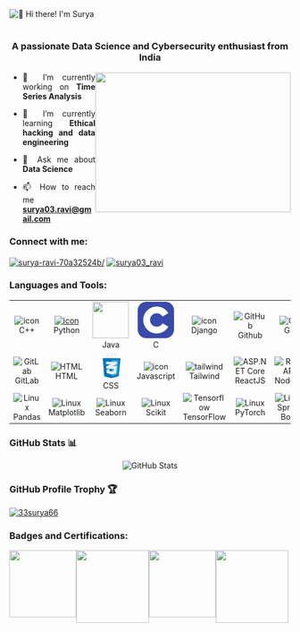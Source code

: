 <img src="https://github.com/33Surya66/33Surya66/blob/main/intro_Surya.gif" alt="👋 Hi there! I'm Surya" title="👋 Hi there! I'm Surya" height="250" width="1050"/>
<h1 align="center"></h1>
<h3 align="center">A passionate Data Science and Cybersecurity enthusiast from India</h3>
<div align="justify">
<!-- <p align="left"> <img src="https://komarev.com/ghpvc/?username=33surya66&label=Profile%20views&color=0e75b6&style=flat" alt="33surya66" /> </p> -->


<p><img src="https://cdn.dribbble.com/users/461802/screenshots/4753031/designergif.gif" align=right height="250" width="350">

- 🔭 I’m currently working on **Time Series Analysis**

- 🌱 I’m currently learning **Ethical hacking and data engineering**

- 💬 Ask me about **Data Science**

- 📫 How to reach me **surya03.ravi@gmail.com**

<h3 align="left">Connect with me:</h3>
</p>
<p align="left">
<a href="https://linkedin.com/in/surya-ravi-70a32524b/" target="blank"><img align="center" src="https://raw.githubusercontent.com/rahuldkjain/github-profile-readme-generator/master/src/images/icons/Social/linked-in-alt.svg" alt="surya-ravi-70a32524b/" height="30" width="40" /></a>
<a href="https://www.hackerrank.com/surya03_ravi" target="blank"><img align="center" src="https://raw.githubusercontent.com/rahuldkjain/github-profile-readme-generator/master/src/images/icons/Social/hackerrank.svg" alt="surya03_ravi" height="30" width="40" /></a>
</p>

<h3 align="left">Languages and Tools:</h3>
<!-- <p align="left"> <a href="https://www.arduino.cc/" target="_blank" rel="noreferrer"> <img src="https://cdn.worldvectorlogo.com/logos/arduino-1.svg" alt="arduino" width="40" height="40"/> </a> <a href="https://www.cprogramming.com/" target="_blank" rel="noreferrer"> <img src="https://raw.githubusercontent.com/devicons/devicon/master/icons/c/c-original.svg" alt="c" width="40" height="40"/> </a> <a href="https://www.w3schools.com/cpp/" target="_blank" rel="noreferrer"> <img src="https://raw.githubusercontent.com/devicons/devicon/master/icons/cplusplus/cplusplus-original.svg" alt="cplusplus" width="40" height="40"/> </a> <a href="https://www.w3schools.com/css/" target="_blank" rel="noreferrer"> <img src="https://raw.githubusercontent.com/devicons/devicon/master/icons/css3/css3-original-wordmark.svg" alt="css3" width="40" height="40"/> </a> <a href="https://dart.dev" target="_blank" rel="noreferrer"> <img src="https://www.vectorlogo.zone/logos/dartlang/dartlang-icon.svg" alt="dart" width="40" height="40"/> </a> <a href="https://www.djangoproject.com/" target="_blank" rel="noreferrer"> <img src="https://cdn.worldvectorlogo.com/logos/django.svg" alt="django" width="40" height="40"/> </a> <a href="https://www.figma.com/" target="_blank" rel="noreferrer"> <img src="https://www.vectorlogo.zone/logos/figma/figma-icon.svg" alt="figma" width="40" height="40"/> </a> <a href="https://flutter.dev" target="_blank" rel="noreferrer"> <img src="https://www.vectorlogo.zone/logos/flutterio/flutterio-icon.svg" alt="flutter" width="40" height="40"/> </a> <a href="https://git-scm.com/" target="_blank" rel="noreferrer"> <img src="https://www.vectorlogo.zone/logos/git-scm/git-scm-icon.svg" alt="git" width="40" height="40"/> </a> <a href="https://www.w3.org/html/" target="_blank" rel="noreferrer"> <img src="https://raw.githubusercontent.com/devicons/devicon/master/icons/html5/html5-original-wordmark.svg" alt="html5" width="40" height="40"/> </a> <a href="https://www.java.com" target="_blank" rel="noreferrer"> <img src="https://raw.githubusercontent.com/devicons/devicon/master/icons/java/java-original.svg" alt="java" width="40" height="40"/> </a> <a href="https://developer.mozilla.org/en-US/docs/Web/JavaScript" target="_blank" rel="noreferrer"> <img src="https://raw.githubusercontent.com/devicons/devicon/master/icons/javascript/javascript-original.svg" alt="javascript" width="40" height="40"/> </a> <a href="https://www.linux.org/" target="_blank" rel="noreferrer"> <img src="https://raw.githubusercontent.com/devicons/devicon/master/icons/linux/linux-original.svg" alt="linux" width="40" height="40"/> </a> <a href="https://www.mathworks.com/" target="_blank" rel="noreferrer"> <img src="https://upload.wikimedia.org/wikipedia/commons/2/21/Matlab_Logo.png" alt="matlab" width="40" height="40"/> </a> <a href="https://www.mongodb.com/" target="_blank" rel="noreferrer"> <img src="https://raw.githubusercontent.com/devicons/devicon/master/icons/mongodb/mongodb-original-wordmark.svg" alt="mongodb" width="40" height="40"/> </a> <a href="https://www.mysql.com/" target="_blank" rel="noreferrer"> <img src="https://raw.githubusercontent.com/devicons/devicon/master/icons/mysql/mysql-original-wordmark.svg" alt="mysql" width="40" height="40"/> </a> <a href="https://nodejs.org" target="_blank" rel="noreferrer"> <img src="https://raw.githubusercontent.com/devicons/devicon/master/icons/nodejs/nodejs-original-wordmark.svg" alt="nodejs" width="40" height="40"/> </a> <a href="https://opencv.org/" target="_blank" rel="noreferrer"> <img src="https://www.vectorlogo.zone/logos/opencv/opencv-icon.svg" alt="opencv" width="40" height="40"/> </a> <a href="https://pandas.pydata.org/" target="_blank" rel="noreferrer"> <img src="https://raw.githubusercontent.com/devicons/devicon/2ae2a900d2f041da66e950e4d48052658d850630/icons/pandas/pandas-original.svg" alt="pandas" width="40" height="40"/> </a> <a href="https://www.postgresql.org" target="_blank" rel="noreferrer"> <img src="https://raw.githubusercontent.com/devicons/devicon/master/icons/postgresql/postgresql-original-wordmark.svg" alt="postgresql" width="40" height="40"/> </a> <a href="https://www.python.org" target="_blank" rel="noreferrer"> <img src="https://raw.githubusercontent.com/devicons/devicon/master/icons/python/python-original.svg" alt="python" width="40" height="40"/> </a> <a href="https://pytorch.org/" target="_blank" rel="noreferrer"> <img src="https://www.vectorlogo.zone/logos/pytorch/pytorch-icon.svg" alt="pytorch" width="40" height="40"/> </a> <a href="https://reactjs.org/" target="_blank" rel="noreferrer"> <img src="https://raw.githubusercontent.com/devicons/devicon/master/icons/react/react-original-wordmark.svg" alt="react" width="40" height="40"/> </a> <a href="https://scikit-learn.org/" target="_blank" rel="noreferrer"> <img src="https://upload.wikimedia.org/wikipedia/commons/0/05/Scikit_learn_logo_small.svg" alt="scikit_learn" width="40" height="40"/> </a> <a href="https://seaborn.pydata.org/" target="_blank" rel="noreferrer"> <img src="https://seaborn.pydata.org/_images/logo-mark-lightbg.svg" alt="seaborn" width="40" height="40"/> </a> <a href="https://www.tensorflow.org" target="_blank" rel="noreferrer"> <img src="https://www.vectorlogo.zone/logos/tensorflow/tensorflow-icon.svg" alt="tensorflow" width="40" height="40"/> </a> </p>
 -->
 <table align="center" border="0">
  <tr border="0">
    <td align="center" width="96">
        <img src="https://techstack-generator.vercel.app/cpp-icon.svg" alt="icon" width="65" height="65" />
      <br>C++
    </td>
    <td align="center" width="96">
      <a href="#macropower-tech">
        <img src="https://techstack-generator.vercel.app/python-icon.svg" alt="icon" width="65" height="65" />
      </a>
      <br>Python
    </td>
    <td align="center" width="96">
        <img src="https://techstack-generator.vercel.app/java-icon.svg" width="65" height="65" />
      <br>Java
    </td>
    <td align="center" width="96">
        <img src="https://github.com/tandpfun/skill-icons/blob/main/icons/C.svg" alt="icon" width="65" height="65" />
      <br>C
    </td>
       <td align="center" width="96">
        <img src="https://techstack-generator.vercel.app/django-icon.svg" alt="icon" width="65" height="65" />
      <br>Django
    </td>
       <td align="center" width="96">
        <img src="https://assets-v2.lottiefiles.com/a/f62481a4-1172-11ee-aa7c-232f008dfb14/Sl4fTVnhQL.gif" width="55" height="55" alt="GitHub" />
      <br>Github
    </td>
      <td align="center" width="96">
        <img src="https://skillicons.dev/icons?i=git" width="48" height="48" alt="Git" />
      <br>Git
    </td> 
          <td align="center" width="96">
        <img src="https://techstack-generator.vercel.app/docker-icon.svg" width="65" height="65" alt="Rest API" />
      <br>Docker
    </td>
    <td align="center" width="96">
        <img src="https://techstack-generator.vercel.app/kubernetes-icon.svg" alt="icon" width="50" height="50" />
      <br>Kubernetes
    </td>
      <td align="center" width="96">
        <img src="https://wiki.arduinodiscord.cc/logo/arduino_logo.gif" width="48" height="48" alt="dart" />
      <br>Arduino
    </td>
  </tr>
  <tr>
    <td align="center"  width="96">
        <img src="https://media4.giphy.com/media/jtRP4S3wdK2cGPoQDZ/giphy.gif" alt="GitLab" />
      <br>GitLab
    </td>
    <td align="center"  width="96">
        <img src="https://user-images.githubusercontent.com/74038190/238200426-29fd6286-4e7b-4d6c-818f-c4765d5e39a9.gif" width="48" height="48" alt="HTML" />
      <br>HTML
    </td>
    <td align="center" width="96">
        <img src="https://raw.githubusercontent.com/beingabeer/beingabeer/master/logo/css.gif" width="48" height="48" alt="css" />
      <br>CSS
    </td>
    <td align="center" width="96">
        <img src="https://techstack-generator.vercel.app/js-icon.svg" alt="icon" width="65" height="65" />
      <br>Javascript
    </td>
    <td align="center" width="96">
        <img src="https://skillicons.dev/icons?i=tailwind" width="48" height="48" alt="tailwind" />
      <br>Tailwind
    </td>
      <td align="center" width="96">
        <img src="https://media2.giphy.com/media/eNAsjO55tPbgaor7ma/source.gif" width="48" height="48" alt="ASP.NET Core" />
      <br>ReactJS
    </td>
    <td align="center" width="96">
        <img src="https://media.giphy.com/media/kdFc8fubgS31b8DsVu/giphy.gif" width="65" height="65" alt="Rest API" />
      <br>NodeJS
    </td>
        <td align="center" width="96">
        <img src="https://techstack-generator.vercel.app/mysql-icon.svg" width="48" height="48" alt="jquery" />
      <br>MySQL
    </td>
        <td align="center" width="96">
        <img src="https://raw.githubusercontent.com/arshul/arshul/master/assets/postgresql.gif" width="65" height="65" alt="jquery" />
      <br>PostgreSQL
    </td>
        <td align="center" width="96">
        <img src="https://img.icons8.com/?size=80&id=8rKdRqZFLurS&format=png" width="48" height="48" alt="dart" />
      <br>MongoDB
    </td>    
  </tr>
   <tr>
        <td align="center" width="96">
        <img src="https://icon.icepanel.io/Technology/png-shadow-512/Pandas.png" width="48" height="48" alt="Linux" />
      <br>Pandas
    </td>
       <td align="center" width="96">
        <img src="https://icon.icepanel.io/Technology/svg/Matplotlib.svg" width="48" height="48" alt="Linux" />
      <br>Matplotlib
    </td>
       <td align="center" width="96">
        <img src="https://vectorseek.com/wp-content/uploads/2023/12/seaborn-Logo-Vector.svg-.png" width="48" height="48" alt="Linux" />
      <br>Seaborn
    </td>
       <td align="center" width="96">
        <img src="https://icon.icepanel.io/Technology/svg/scikit-learn.svg" width="48" height="48" alt="Linux" />
      <br>Scikit
    </td>
       <td align="center" width="96">
        <img src="https://www.teahub.io/photos/full/148-1482535_tensorflow-logo.jpg" width="48" height="48" alt="Tensorflow" />
      <br>TensorFlow
           <td align="center" width="96">
        <img src="https://tse1.mm.bing.net/th?id=OIP.hrfmdV7LDps2FtCfq_iaogAAAA&pid=Api&P=0&h=180" width="48" height="48" alt="Linux" />
      <br>PyTorch
    </td>
    </td>
       <td align="center" width="96">
        <img src="https://dominickm.com/wp-content/uploads/2016/06/spring-boot-logo_full.png" width="48" height="48" alt="Linux" />
      <br>Spring Boot
    </td>
    </td>
        <td align="center" width="96">
        <img src="https://skillicons.dev/icons?i=postman" width="48" height="48" alt="Postman" />
      <br>Postman
    </td>
            <td align="center" width="96">
        <img src="https://skillicons.dev/icons?i=linux" width="48" height="48" alt="Linux" />
      <br>Linux
    </td>
       <td align="center" width="96">
        <img src="https://img.icons8.com/?size=48&id=r5Y16PcDkoWI&format=png" width="48" height="48" alt="dart" />
      <br>Matlab
    </td>
  </tr>
 <tr>
 </tr>
</table>

<h3 align="left">GitHub Stats 📊</h3>
<p align="center">
  <img src="https://github-contributor-stats.vercel.app/api?username=33Surya66&show_icons=true&theme=radical" alt="GitHub Stats" />
</p>

<h3 align="left">GitHub Profile Trophy 🏆</h3>
<p align="left"> <a href="https://github.com/ryo-ma/github-profile-trophy"><img src="https://github-profile-trophy.vercel.app/?username=33surya66&theme=darkhub&title=-Reviews,-Issues" alt="33surya66" height="150" width="1050"/></a> </p>
<h3 align="left">Badges and Certifications:</h3>
<p>
    <a href="https://www.credly.com/badges/583c6ade-4fef-402d-8bae-4408c1c97a3b/public_url"> <img align="left" src="https://images.credly.com/size/340x340/images/d41de2b7-cbc2-47ec-bcf1-ebecbe83872f/GCC_badge_DA_1000x1000.png" width="120" height="120" /></a><a href="https://www.credly.com/badges/8103b7d2-563f-451c-8b4d-5e662c54eb85/public_url"><img align="left" src="https://images.credly.com/images/cbe961ef-3536-47a1-be43-14c461a3216e/image.png" width="130" height="130" /></a><a href="https://www.credly.com/badges/7afaa4f8-f43d-4dff-aad3-be0af91c0d82/public_url"> <img align="left" src="https://images.credly.com/size/340x340/images/771cff46-3573-4d12-bfd8-528745f00957/GCC_badge_PGM_1000x1000.png" width="120" height="120" /></a><a href="https://www.credly.com/badges/04f33da6-309a-4af6-aa51-2d7ab8d425a8/public_url"><img align="left" src="https://images.credly.com/size/340x340/images/0bf0f2da-a699-4c82-82e2-56dcf1f2e1c7/image.png" width="130" height="130" /></a>
</p>

